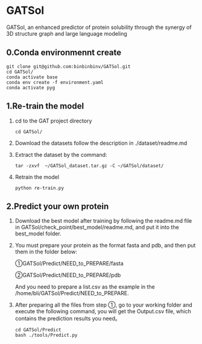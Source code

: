 # GATSol

GATSol, an enhanced predictor of protein solubility through the synergy of 3D structure graph and large language modeling

## 0.Conda environmennt create

```shell
git clone git@github.com:binbinbinv/GATSol.git
cd GATSol/
conda activate base
conda env create -f environment.yaml
conda activate pyg
```

## 1.Re-train the model

1. cd to the GAT project directory

   ```shell
   cd GATSol/
   ```

2. Download the datasets follow the description in ./dataset/readme.md

3. Extract the dataset by the command:

   ```shell
   tar -zxvf  ~/GATSol_dataset.tar.gz -C ~/GATSol/dataset/
   ```

4. Retrain the model

   ```shell
   python re-train.py
   ```

## 2.Predict your own protein

1. Download the best model after training by following the readme.md file in GATSol/check_point/best_model/readme.md, and put it into the best_model folder.

2. You must prepare your protein as the format fasta and pdb, and then put them in the folder below:

   ①GATSol/Predict/NEED_to_PREPARE/fasta

   ②GATSol/Predict/NEED_to_PREPARE/pdb

   And you need to prepare a list.csv as the example in the /home/bli/GATSol/Predict/NEED_to_PREPARE.

2. After preparing all the files from step ①, go to your working folder and execute the following command, you will get the Output.csv file, which contains the prediction results you need。

   ```shell
   cd GATSol/Predict
   bash ./tools/Predict.py
   ```

